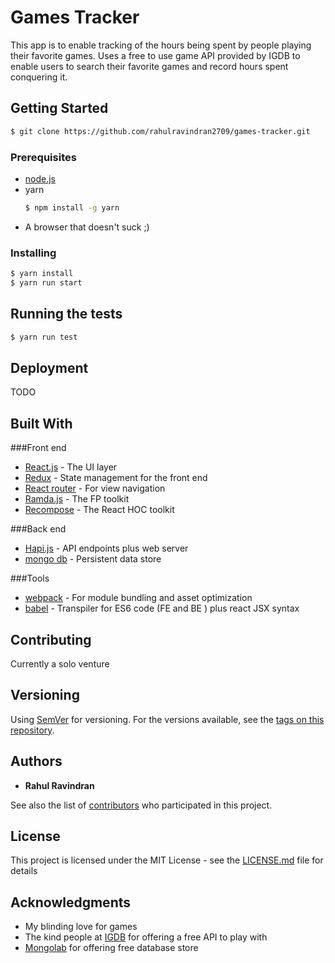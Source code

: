# Games Tracker
This app is to enable tracking of the hours being spent by people playing their favorite games. Uses a free to use game API provided by IGDB to enable users to search their favorite games and record hours spent conquering it.


## Getting Started

```sh
$ git clone https://github.com/rahulravindran2709/games-tracker.git
```



### Prerequisites
- [node.js](http://nodejs.org)
- yarn
  ```sh
  $ npm install -g yarn
  ```
- A browser that doesn't suck ;)


### Installing
```sh
$ yarn install
$ yarn run start
```

## Running the tests
```sh
$ yarn run test
```
## Deployment
TODO

## Built With

###Front end
  * [React.js](https://facebook.github.io/react/) - The UI layer
  * [Redux](http://redux.js.org) - State management for the front end
  * [React router](https://reacttraining.com/react-router/) - For view navigation
  * [Ramda.js](http://ramdajs.com) - The FP toolkit
  * [Recompose](https://github.com/acdlite/recompose) - The React HOC toolkit

###Back end
  * [Hapi.js](https://hapijs.com) - API endpoints plus web server
  * [mongo db](https://www.mongodb.com) - Persistent data store

###Tools
  * [webpack](https://webpack.js.org) - For module bundling and asset optimization
  * [babel](https://babeljs.io) - Transpiler for ES6 code (FE and BE ) plus react JSX syntax


## Contributing
Currently a solo venture


## Versioning

  Using [SemVer](http://semver.org/) for versioning. For the versions available, see the [tags on this repository](https://github.com/rahulravindran2709/games-tracker/tags).

  ## Authors

  * **Rahul Ravindran**

See also the list of [contributors](https://github.com/rahulravindran2709/games-tracker/contributors) who participated in this project.

## License

This project is licensed under the MIT License - see the [LICENSE.md](LICENSE.md) file for details

## Acknowledgments

* My blinding love for games
* The kind people at [IGDB](http://igdb.com/api) for offering a free API to play with
* [Mongolab](https://mlab.com) for offering free database store
